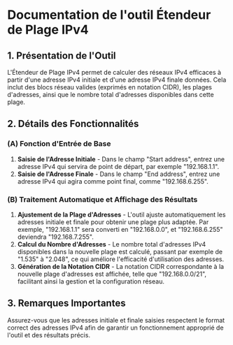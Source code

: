 # Documentation de l'outil Étendeur de Plage IPv4

## 1. Présentation de l'Outil

L'Étendeur de Plage IPv4 permet de calculer des réseaux IPv4 efficaces à partir d'une adresse IPv4 initiale et d'une adresse IPv4 finale données. Cela inclut des blocs réseau valides (exprimés en notation CIDR), les plages d'adresses, ainsi que le nombre total d'adresses disponibles dans cette plage.

## 2. Détails des Fonctionnalités

### (A) Fonction d'Entrée de Base

1. **Saisie de l'Adresse Initiale** - Dans le champ "Start address", entrez une adresse IPv4 qui servira de point de départ, par exemple "192.168.1.1".
2. **Saisie de l'Adresse Finale** - Dans le champ "End address", entrez une adresse IPv4 qui agira comme point final, comme "192.168.6.255".

### (B) Traitement Automatique et Affichage des Résultats

1. **Ajustement de la Plage d'Adresses** - L'outil ajuste automatiquement les adresses initiale et finale pour obtenir une plage plus adaptée. Par exemple, "192.168.1.1" sera converti en "192.168.0.0", et "192.168.6.255" deviendra "192.168.7.255".
2. **Calcul du Nombre d'Adresses** - Le nombre total d'adresses IPv4 disponibles dans la nouvelle plage est calculé, passant par exemple de "1.535" à "2.048", ce qui améliore l'efficacité d'utilisation des adresses.
3. **Génération de la Notation CIDR** - La notation CIDR correspondante à la nouvelle plage d'adresses est affichée, telle que "192.168.0.0/21", facilitant ainsi la gestion et la configuration réseau.

## 3. Remarques Importantes

Assurez-vous que les adresses initiale et finale saisies respectent le format correct des adresses IPv4 afin de garantir un fonctionnement approprié de l'outil et des résultats précis.